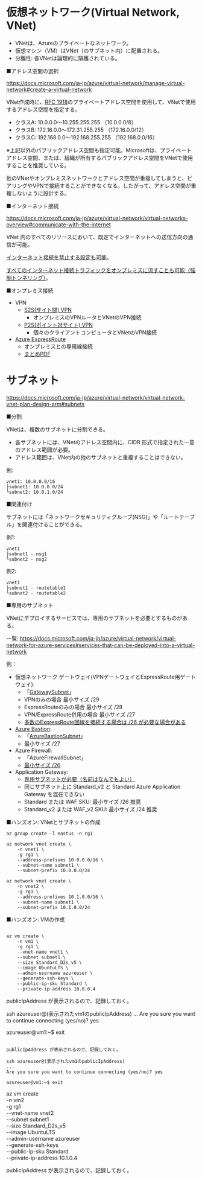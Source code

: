 # 仮想ネットワーク(Virtual Network, VNet)

- VNetは、Azureのプライベートなネットワーク。
- 仮想マシン（VM）はVNet（のサブネット内）に配置される。
- 分離性: 各VNetは論理的に隔離されている。

■アドレス空間の選択

https://docs.microsoft.com/ja-jp/azure/virtual-network/manage-virtual-network#create-a-virtual-network

VNet作成時に、[RFC 1918](https://www.nic.ad.jp/ja/translation/rfc/1918.html)のプライベートアドレス空間を使用して、VNetで使用するアドレス空間を指定する。

- クラスA: 10.0.0.0～10.255.255.255 （10.0.0.0/8）
- クラスB: 172.16.0.0～172.31.255.255 （172.16.0.0/12）
- クラスC: 192.168.0.0～192.168.255.255 （192.168.0.0/16）

※上記以外のパブリックアドレス空間も指定可能。Microsoftは、プライベートアドレス空間、または、組織が所有するパブリックアドレス空間をVNetで使用することを推奨している。

他のVNetやオンプレミスネットワークとアドレス空間が重複してしまうと、ピアリングやVPNで接続することができなくなる。したがって、アドレス空間が重複しないように設計する。

■インターネット接続

https://docs.microsoft.com/ja-jp/azure/virtual-network/virtual-networks-overview#communicate-with-the-internet

VNet 内のすべてのリソースにおいて、既定でインターネットへの送信方向の通信が可能。

[インターネット接続を禁止する設定も可能](https://social.msdn.microsoft.com/Forums/Azure/en-US/09a91263-6fdf-4900-bf0b-89d1476fae9c/20206248191249312483124881252712540124631236312425124521253112?forum=windowsazureja)。

[すべてのインターネット接続トラフィックをオンプレミスに流すことも可能（強制トンネリング）](https://www.syuheiuda.com/?p=3685)。

■オンプレミス接続

- VPN
  - [S2S(サイト間) VPN](https://docs.microsoft.com/ja-jp/azure/vpn-gateway/design#site-to-site)
    - オンプレミスのVPNルータとVNetのVPN接続
  - [P2S(ポイント対サイト) VPN](https://docs.microsoft.com/ja-jp/azure/vpn-gateway/design#point-to-site-vpn)
    - 個々のクライアントコンピュータとVNetのVPN接続
- [Azure ExpressRoute](https://docs.microsoft.com/ja-jp/azure/expressroute/expressroute-introduction)
  - オンプレミスとの専用線接続
  - [まとめPDF](../AZ-500/pdf/mod2/ExpressRouteまとめ.pdf)

# サブネット

https://docs.microsoft.com/ja-jp/azure/virtual-network/virtual-network-vnet-plan-design-arm#subnets

■分割

VNetは、複数のサブネットに分割できる。

- 各サブネットには、VNetのアドレス空間内に、CIDR 形式で指定された一意のアドレス範囲が必要。
- アドレス範囲は、VNet内の他のサブネットと重複することはできない。

例:
```
vnet1: 10.0.0.0/16
├subnet1: 10.0.0.0/24
└subnet2: 10.0.1.0/24
```

■関連付け

サブネットには「ネットワークセキュリティグループ(NSG)」や「ルートテーブル」を関連付けることができる。

例1:
```
vnet1
├subnet1 - nsg1
└subnet2 - nsg2
```

例2:
```
vnet1
├subnet1 - routetable1
└subnet2 - routetable2
```

■専用のサブネット

VNetにデプロイするサービスでは、専用のサブネットを必要とするものがある。

一覧:
https://docs.microsoft.com/ja-jp/azure/virtual-network/virtual-network-for-azure-services#services-that-can-be-deployed-into-a-virtual-network


例：
- 仮想ネットワーク ゲートウェイ(VPNゲートウェイとExpressRoute用ゲートウェイ): 
  - 「[GatewaySubnet](https://docs.microsoft.com/ja-jp/azure/vpn-gateway/vpn-gateway-vpn-faq#do-i-need-a-gatewaysubnet)」
  - VPNのみの場合 最小サイズ /29
  - ExpressRouteのみの場合 最小サイズ /28
  - VPN/ExpressRoute併用の場合 最小サイズ /27
  - [多数のExpressRoute回線を接続する場合は /26 が必要な場合がある](https://www.syuheiuda.com/?p=5311)
- [Azure Bastion](https://docs.microsoft.com/ja-jp/azure/bastion/quickstart-host-portal):
  - 「[AzureBastionSubnet](https://docs.microsoft.com/ja-jp/azure/bastion/bastion-nsg#azurebastionsubnet)」
  - 最小サイズ /27
- Azure Firewall:
  - 「AzureFirewallSubnet」
  - [最小サイズ /26](https://docs.microsoft.com/ja-jp/azure/azure-resource-manager/management/azure-subscription-service-limits#azure-firewall-limits)
- Application Gateway:
  - [専用サブネットが必要（名前はなんでもよい）](https://docs.microsoft.com/ja-jp/azure/application-gateway/configuration-infrastructure#virtual-network-and-dedicated-subnet)
  - 同じサブネット上に Standard_v2 と Standard Azure Application Gateway を混在できない
  - Standard または WAF SKU: 最小サイズ /26 推奨
  - Standard_v2 または WAF_v2 SKU: 最小サイズ /24 推奨

■ハンズオン: VNetとサブネットの作成

```
az group create -l eastus -n rg1

az network vnet create \
	-n vnet1 \
	-g rg1 \
	--address-prefixes 10.0.0.0/16 \
	--subnet-name subnet1 \
	--subnet-prefix 10.0.0.0/24 

az network vnet create \
	-n vnet2 \
	-g rg1 \
	--address-prefixes 10.1.0.0/16 \
	--subnet-name subnet1 \
	--subnet-prefix 10.1.0.0/24 
```

■ハンズオン: VMの作成

```

az vm create \
	-n vm1 \
	-g rg1 \
	--vnet-name vnet1 \
	--subnet subnet1 \
	--size Standard_D2s_v5 \
	--image UbuntuLTS \
	--admin-username azureuser \
	--generate-ssh-keys \
	--public-ip-sku Standard \
	--private-ip-address 10.0.0.4

```

publicIpAddress が表示されるので、記録しておく。

ssh azureuser@(表示されたvm1のpublicIpAddress)
...
Are you sure you want to continue connecting (yes/no)? yes

azureuser@vm1:~$ exit

```

publicIpAddress が表示されるので、記録しておく。

ssh azureuser@(表示されたvm1のpublicIpAddress)
...
Are you sure you want to continue connecting (yes/no)? yes

azureuser@vm1:~$ exit

```
az vm create \
	-n vm2 \
	-g rg1 \
	--vnet-name vnet2 \
	--subnet subnet1 \
	--size Standard_D2s_v5 \
	--image UbuntuLTS \
	--admin-username azureuser \
	--generate-ssh-keys \
	--public-ip-sku Standard \
	--private-ip-address 10.1.0.4

publicIpAddress が表示されるので、記録しておく。
```
